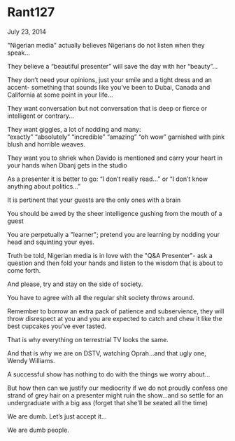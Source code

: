 # Rant127


July 23, 2014

"Nigerian media" actually believes Nigerians do not listen when they speak…

They believe a “beautiful presenter” will save the day with her “beauty”…

They don’t need your opinions, just your smile and a tight dress and an accent- something that sounds like you’ve been to Dubai, Canada and California at some point in your life…

They want conversation but not conversation that is deep or fierce or intelligent or contrary…

They want giggles, a lot of nodding and many:  
“exactly” “absolutely” “incredible” “amazing” “oh wow” garnished with pink blush and horrible weaves.

They want you to shriek when Davido is mentioned and carry your heart in your hands when Dbanj gets in the studio
 
As a presenter it is better to go: “I don’t really read…” or “I don’t know anything about politics…”

It is pertinent that your guests are the only ones with a brain

You should be awed by the sheer intelligence gushing from the mouth of a guest

You are perpetually a "learner"; pretend you are learning by nodding your head and squinting your eyes.

Truth be told, Nigerian media is in love with the "Q&A Presenter"- ask a question and then fold your hands and listen to the wisdom that is about to come forth.

And please, try and stay on the side of society.

You have to agree with all the regular shit society throws around.

Remember to borrow an extra pack of patience and subservience, they will throw disrespect at you and you are expected to catch and chew it like the best cupcakes you’ve ever tasted.

That is why everything on terrestrial TV looks the same.

And that is why we are on DSTV, watching Oprah…and that ugly one, Wendy Williams.

A successful show has nothing to do with the things we worry about…

But how then can we justify our mediocrity if we do not proudly confess one strand of grey hair on a presenter might ruin the show...and so settle for an undergraduate with a big ass (forget that she'll be seated all the time)

We are dumb. Let’s just accept it…

We are dumb people.